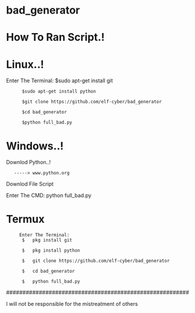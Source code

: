 # bad_generator

# How To Ran Script.!

# Linux..!
   Enter The Terminal:
          $sudo apt-get install git
          
          $sudo apt-get install python
          
          $git clone https://github.com/elf-cyber/bad_generator
          
          $cd bad_generator
          
          $python full_bad.py
          
# Windows..!
   
   
   Downlod Python..!
       
       -----> www.python.org
   
   Downlod File Script 
   
   Enter The CMD: 
         python full_bad.py

# Termux

         Enter The Terminal:
          $   pkg install git
          
          $   pkg install python
          
          $   git clone https://github.com/elf-cyber/bad_generator
          
          $   cd bad_generator
          
          $   python full_bad.py
             
########################################################



I will not be responsible for the mistreatment of others
       
